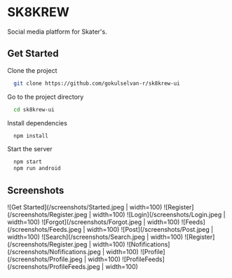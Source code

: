 # SK8KREW

Social media platform for Skater's.


## Get Started

Clone the project

```bash
  git clone https://github.com/gokulselvan-r/sk8krew-ui
```

Go to the project directory

```bash
  cd sk8krew-ui
```

Install dependencies

```bash
  npm install
```

Start the server

```bash
  npm start 
  npm run android
```

## Screenshots

![Get Started](/screenshots/Started.jpeg | width=100)
![Register](/screenshots/Register.jpeg | width=100)
![Login](/screenshots/Login.jpeg | width=100)
![Forgot](/screenshots/Forgot.jpeg | width=100)
![Feeds](/screenshots/Feeds.jpeg | width=100)
![Post](/screenshots/Post.jpeg | width=100)
![Search](/screenshots/Search.jpeg | width=100)
![Register](/screenshots/Register.jpeg | width=100)
![Nofifications](/screenshots/Nofifications.jpeg | width=100)
![Profile](/screenshots/Profile.jpeg | width=100)
![ProfileFeeds](/screenshots/ProfileFeeds.jpeg | width=100)

